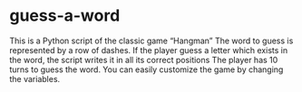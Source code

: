 # guess-a-word
This is a Python script of the classic game “Hangman”
The word to guess is represented by a row of dashes.
If the player guess a letter which exists in the word, the script writes it in all its correct positions
The player has 10 turns to guess the word. You can easily customize the game by changing the variables.
